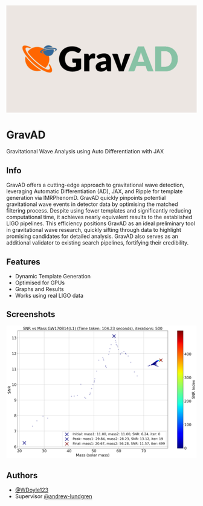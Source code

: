 ![Logo](graphs/banner.png)

# GravAD
Gravitational Wave Analysis using Auto Differentiation with JAX 

## Info

GravAD offers a cutting-edge approach to gravitational wave detection, leveraging Automatic Differentiation (AD), JAX, and Ripple for template generation via IMRPhenomD. GravAD quickly pinpoints potential gravitational wave events in detector data by optimising the matched filtering process. Despite using fewer templates and significantly reducing computational time, it achieves nearly equivalent results to the established LIGO pipelines. This efficiency positions GravAD as an ideal preliminary tool in gravitational wave research, quickly sifting through data to highlight promising candidates for detailed analysis. GravAD also serves as an additional validator to existing search pipelines, fortifying their credibility.






## Features

- Dynamic Template Generation
- Optimised for GPUs
- Graphs and Results
- Works using real LIGO data


## Screenshots

![App Screenshot](graphs/SNR_vs_Combined_Mass_for_GW170814_L1_T_1.00_AR_0.990_MI_500_5.5_1.5_SEED1.png)

## Authors
- [@WDoyle123](https://github.com/WDoyle123)
- Supervisor [@andrew-lundgren](https://github.com/andrew-lundgren)
